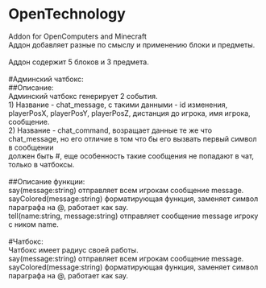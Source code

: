 # OpenTechnology<br>
Addon for OpenComputers and Minecraft<br>
Аддон добавляет разные по смыслу и применению блоки и предметы.<br>
<br>
Аддон содержит 5 блоков и 3 предмета.<br>
<br>
#Админский чатбокс:<br>
  ##Описание:<br>
    Админский чатбокс генерирует 2 события.<br>
     1) Название - chat_message, с такими данными - id изменения, playerPosX, playerPosY, playerPosZ, дистанция до игрока, имя игрока, сообщение.<br>
     2) Название - chat_command, возращает данные те же что chat_message, но его отличие в том что бы его вызвать первый символ в сообщении<br> должен быть #, еще особенность такие сообщения не попадают в чат, только в чатбоксы.<br>
  <br>
  ##Описание функции:<br>
  say(message:string) отправляет всем игрокам сообщение message.<br>
  sayColored(message:string) форматирующая функция, заменяет символ параграфа на @, работает как say.<br>
  tell(name:string, message:string) отправляет сообщение message игроку с ником name.<br>
<br>
#Чатбокс:<br>
  Чатбокс имеет радиус своей работы.<br>
  say(message:string) отправляет всем игрокам сообщение message.<br>
  sayColored(message:string) форматирующая функция, заменяет символ параграфа на @, работает как say.<br>
